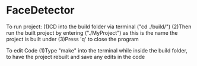 # FaceDetector
To run project:
(1)CD into the build folder via terminal ("cd ./build/")
(2)Then run the built project by entering ("./MyProject") as this is the name the project is built under
(3)Press 'q' to close the program

To edit Code
(1)Type "make" into the terminal while inside the build folder, to have the project rebuilt and save any edits in the code